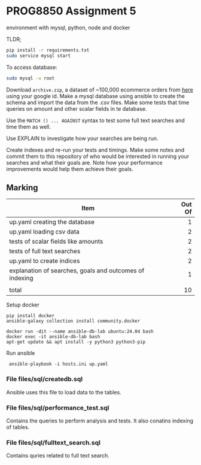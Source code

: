 # PROG8850 Assignment 5
environment with mysql, python, node and docker

TLDR;

```bash
pip install -r requirements.txt
sudo service mysql start
```

To access database:

```bash
sudo mysql -u root
```

Download `archive.zip`, a dataset of ~100,000 ecommerce orders from [here](https://www.kaggle.com/datasets/olistbr/brazilian-ecommerce?resource=download) using your google id. Make a mysql database using ansible to create the schema and import the data from the .csv files. Make some tests that time queries on amount and other scalar fields in te database.

Use the `MATCH () ... AGAINST` syntax to test some full text searches and time them as well.

Use EXPLAIN to investigate how your searches are being run.

Create indexes and re-run your tests and timings. Make some notes and commit them to this repository of who would be interested in running your searches and what their goals are. Note how your performance improvements would help them achieve their goals.

## Marking

|Item|Out Of|
|--|--:|
|up.yaml creating the database|1|
|up.yaml loading csv data|2|
|tests of scalar fields like amounts|2|
|tests of full text searches|2|
|up.yaml to create indices|2|
|explanation of searches, goals and outcomes of indexing|1|
|||
|total|10|

Setup docker 
```
pip install docker
ansible-galaxy collection install community.docker

docker run -dit --name ansible-db-lab ubuntu:24.04 bash
docker exec -it ansible-db-lab bash
apt-get update && apt install -y python3 python3-pip
```

Run ansible
```
 ansible-playbook -i hosts.ini up.yaml
```

### File files/sql/createdb.sql


Ansible uses this file to load data to the tables.

### File files/sql/performance_test.sql 

Contains the queries to perform analysis and tests. It also conatins indexing of tables. 

### File files/sql/fulltext_search.sql  

Contains quries related to full text search.